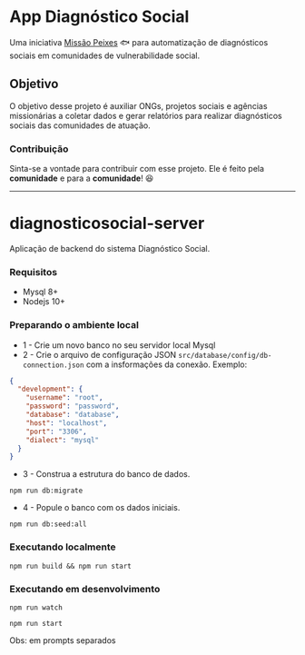 # App Diagnóstico Social

Uma iniciativa [Missão Peixes](https://www.missaopeixes.com/) 🐟 para automatização de diagnósticos sociais em comunidades de vulnerabilidade social.

## Objetivo

 O objetivo desse projeto é auxiliar ONGs, projetos sociais e agências missionárias a coletar dados e gerar relatórios para realizar diagnósticos sociais das comunidades de atuação.

### Contribuição

Sinta-se a vontade para contribuir com esse projeto.
Ele é feito pela **comunidade** e para a **comunidade**! 😆

---

# diagnosticosocial-server

Aplicação de backend do sistema Diagnóstico Social.

### Requisitos

- Mysql 8+
- Nodejs 10+

### Preparando o ambiente local

- 1 - Crie um novo banco no seu servidor local Mysql
- 2 - Crie o arquivo de configuração JSON `src/database/config/db-connection.json` com a insformações da conexão. Exemplo:

```json
{
  "development": {
    "username": "root",
    "password": "password",
    "database": "database",
    "host": "localhost",
    "port": "3306",
    "dialect": "mysql"
  }
}
```

- 3 - Construa a estrutura do banco de dados.
```
npm run db:migrate
```

- 4 - Popule o banco com os dados iniciais.
```
npm run db:seed:all
```


### Executando localmente

```
npm run build && npm run start
```

### Executando em desenvolvimento

```
npm run watch
```
```
npm run start
```

Obs: em prompts separados
